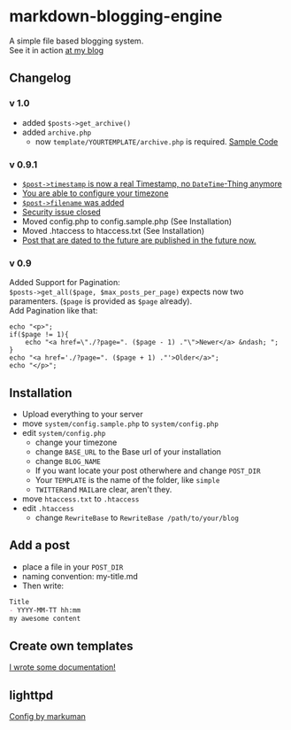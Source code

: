 # markdown-blogging-engine
A simple file based blogging system.  
See it in action [at my blog](http://lukasepple.de/blog/)
## Changelog
### v 1.0
* added `$posts->get_archive()`
* added `archive.php`
	* now `template/YOURTEMPLATE/archive.php` is required. [Sample Code](./template/simple/archive.php)

### v 0.9.1
* [`$post->timestamp` is now a real Timestamp, no `DateTime`-Thing anymore](https://github.com/lukasepple/markdown-blogging-engine/commit/7a74aee0e0bf3b88e80cdcd621dd3cf0d7d97f6f)
* [You are able to configure your timezone](https://github.com/lukasepple/markdown-blogging-engine/commit/7a74aee0e0bf3b88e80cdcd621dd3cf0d7d97f6f#L2R2)
* [`$post->filename` was added](https://github.com/lukasepple/markdown-blogging-engine/commit/490ac32af904eb9aa27541e791a8275ab228c2ac)
* [Security issue closed](https://github.com/lukasepple/markdown-blogging-engine/commit/e249fe57da50e98c1fd5da6298800f1c40315d88)
* Moved config.php to config.sample.php (See Installation)
* Moved .htaccess to htaccess.txt (See Installation)
* [Post that are dated to the future are published in the future now.](https://github.com/lukasepple/markdown-blogging-engine/commit/3fc5f71e7064f1da423173e145bf120175158d51)

### v 0.9  
Added Support for Pagination:  
`$posts->get_all($page, $max_posts_per_page)` expects now two paramenters. (`$page` is provided as `$page` already).  
Add Pagination like that:  
```
echo "<p>";
if($page != 1){
	echo "<a href=\"./?page=". ($page - 1) ."\">Newer</a> &ndash; ";
}
echo "<a href='./?page=". ($page + 1) ."'>Older</a>";
echo "</p>";
```
## Installation
* Upload everything to your server
* move `system/config.sample.php` to `system/config.php`
* edit `system/config.php`
	* change your timezone
	* change `BASE_URL` to the Base url of your installation
	* change `BLOG_NAME`
	* If you want locate your post otherwhere and change `POST_DIR`
	* Your `TEMPLATE` is the name of the folder, like `simple`
	* `TWITTER`and `MAIL`are clear, aren't they.
* move `htaccess.txt` to `.htaccess`
* edit `.htaccess`
	* change `RewriteBase` to `RewriteBase /path/to/your/blog`

## Add a post
* place a file in your `POST_DIR`
* naming convention: my-title.md
* Then write:    

```markdown
Title
- YYYY-MM-TT hh:mm
my awesome content
```

## Create own templates
[I wrote some documentation!](https://github.com/lukasepple/markdown-blogging-engine/wiki)
## lighttpd
[Config by markuman](https://github.com/lukasepple/markdown-blogging-engine/issues/2)
